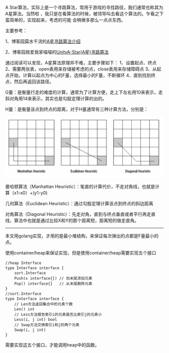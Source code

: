   A Star算法，实际上是一个寻路算法，常用于游戏的寻找路径，我们通常也称其为A星算法。当然啦
，我只是在看算法的时候，被领导叫去看这个算法的。乍看之下蛮简单的，实现起来，考虑的可能
会稍微多那么一点点东西。

主要参考：

1、博客园莫水千流的[A星寻路算法介绍](https://www.cnblogs.com/zhoug2020/p/3468167.html)

2、博客园我爱我家喵喵的[UnityA-Star(A星)寻路算法](https://www.cnblogs.com/yangyxd/articles/5447889.html)


通过阅读可以发现，A星算法原理并不难，主要步骤如下：
1、设置起点、终点
2、需要两张表，open表用来存储被考虑的点，close表用来存储障碍点
3、从起点开始，计算以起点为中心的F量，选择最小的F量，不断循环
4、直到找到终点，然后再返回该路径。

G量：是衡量行走的难度的计算，通常为了计算方便，走上下左右用10来表示，走斜对角用14来表示，其实也是勾股定理计算的出的。

H量：是衡量该点到终点的距离，对于H量通常有三种计算方法，分别是：


![need/123.png](./asset/123.png)


曼哈顿算法（Manhattan Heuristic）：笔直的计算代价，不走对角线，也就是计算（x1-x0）+(y1-y0)

几何算法（Euclidean Heuristic）：通过勾股定理计算该点到终点的斜边距离

对角算法（Diagonal Heuristic）：先走对角，直到与终点垂直或者平行再走直线，算法中也就是通过比较X和Y的那个距离短，距离短的做走直角。

-------------

本文用golang实现，才用的是最小堆结构，来保证每次弹出的点都是F量最小的点。

使用container/heap来保证实现，但是使用container/heap需要实现五个接口

```golang
//heap Interface
type Interface interface {
    sort.Interface
    Push(x interface{}) // 向末尾添加元素
    Pop() interface{}   // 从末尾删除元素
}
//sort.Interface
type Interface interface {
    // Len方法返回集合中的元素个数
    Len() int
    // Less方法报告索引i的元素是否比索引j的元素小
    Less(i, j int) bool
    // Swap方法交换索引i和j的两个元素
    Swap(i, j int)
}
```

需要实现这五个接口，才能调用heap中的函数。